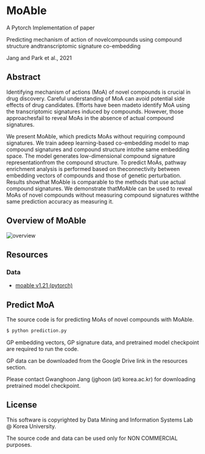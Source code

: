 # MoAble

A Pytorch Implementation of paper

Predicting mechanism of action of novelcompounds using compound structure andtranscriptomic signature co-embedding

Jang and Park et al., 2021

## Abstract

Identifying mechanism of actions (MoA) of novel compounds is crucial in drug discovery. Careful understanding of MoA can avoid potential side effects of drug candidates. Efforts have been madeto identify MoA using the transcriptomic signatures induced by compounds. However, those approachesfail to reveal MoAs in the absence of actual compound signatures.

We present MoAble, which predicts MoAs without requiring compound signatures. We train adeep learning-based co-embedding model to map compound signatures and compound structure intothe same embedding space. The model generates low-dimensional compound signature representationfrom the compound structure. To predict MoAs, pathway enrichment analysis is performed based on theconnectivity between embedding vectors of compounds and those of genetic perturbation. Results showthat MoAble is comparable to the methods that use actual compound signatures. We demonstrate thatMoAble can be used to reveal MoAs of novel compounds without measuring compound signatures withthe same prediction accuracy as measuring it.

## Overview of MoAble

![overview](https://user-images.githubusercontent.com/56992294/106699777-dbf52a80-6626-11eb-824a-cf41530380d5.png)

## Resources

### Data
- [moable v1.21 (pytorch)](https://drive.google.com/drive/folders/1ZDerqTBeRvSWPshfODixjjvafpjjF9Mh?usp=sharing)

## Predict MoA

The source code is for predicting MoAs of novel compounds with MoAble.

```bash
$ python prediction.py 
```

GP embedding vectors, GP signature data, and pretrained model checkpoint are required to run the code. 

GP data can be downloaded from the Google Drive link in the resources section. 

Please contact Gwanghoon Jang (jghoon (at) korea.ac.kr) for downloading pretrained model checkpoint.

## License

This software is copyrighted by Data Mining and Information Systems Lab @ Korea University.

The source code and data can be used only for NON COMMERCIAL purposes.
